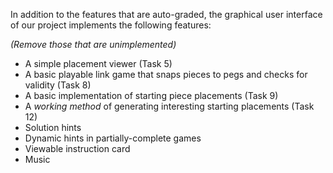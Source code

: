In addition to the features that are auto-graded, the graphical user interface
of our project implements the following features:

*(Remove those that are unimplemented)*

 - A simple placement viewer (Task 5)
 - A basic playable link game that snaps pieces to pegs and checks for validity (Task 8)
 - A basic implementation  of starting piece placements (Task 9)
 - A _working method_ of generating interesting starting placements (Task 12)
 - Solution hints
 - Dynamic hints in partially-complete games
 - Viewable instruction card
 - Music